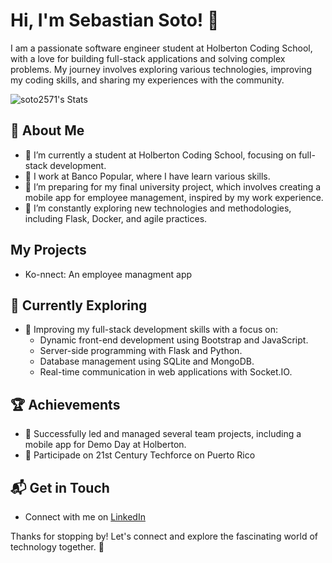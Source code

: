 # Hi, I'm Sebastian Soto! 👋

I am a passionate software engineer student at Holberton Coding School, with a love for building full-stack applications and solving complex problems. My journey involves exploring various technologies, improving my coding skills, and sharing my experiences with the community.

![soto2571's Stats](https://github-readme-stats.vercel.app/api?username=soto2571&theme=vue-dark&show_icons=true&hide_border=true&count_private=true)

## 🚀 About Me

- 🔭 I’m currently a student at Holberton Coding School, focusing on full-stack development.
- 💼 I work at Banco Popular, where I have learn various skills.
- 📝 I’m preparing for my final university project, which involves creating a mobile app for employee management, inspired by my work experience.
- 🌱 I’m constantly exploring new technologies and methodologies, including Flask, Docker, and agile practices.

## My Projects
- Ko-nnect: An employee managment app

## 🌱 Currently Exploring

  - 🚀 Improving my full-stack development skills with a focus on:
	-	Dynamic front-end development using Bootstrap and JavaScript.
	-	Server-side programming with Flask and Python.
	-	Database management using SQLite and MongoDB.
	-	Real-time communication in web applications with Socket.IO.

 ## 🏆 Achievements

  - 🌟 Successfully led and managed several team projects, including a mobile app for Demo Day at Holberton.
  - 🏅 Participade on 21st Century Techforce on Puerto Rico


## 📬 Get in Touch

- Connect with me on [LinkedIn](https://www.linkedin.com/in/sebastian-soto-vazquez-31b8a02b3/)

Thanks for stopping by! Let's connect and explore the fascinating world of technology together. 🚀
